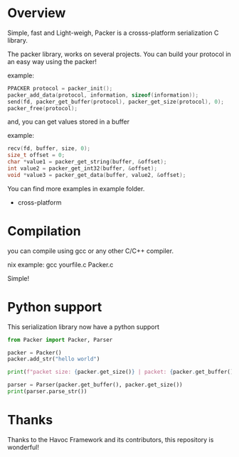 # Overview

Simple, fast and Light-weigh, Packer is a crosss-platform serialization C library.

The packer library, works on several projects. You can build your protocol in an easy way using the packer!

example:

```c
PPACKER protocol = packer_init();
packer_add_data(protocol, information, sizeof(information));
send(fd, packer_get_buffer(protocol), packer_get_size(protocol), 0);
packer_free(protocol);
```

and, you can get values stored in a buffer

example:

```c
recv(fd, buffer, size, 0);
size_t offset = 0;
char *value1 = packer_get_string(buffer, &offset);
int value2 = packer_get_int32(buffer, &offset);
void *value3 = packer_get_data(buffer, value2, &offset);
```

You can find more examples in example folder.

* cross-platform

# Compilation

you can compile using gcc or any other C/C++ compiler.

nix example:
gcc yourfile.c Packer.c

Simple!

# Python support

This serialization library now have a python support


```python
from Packer import Packer, Parser

packer = Packer()
packer.add_str("hello world")

print(f"packet size: {packer.get_size()} | packet: {packer.get_buffer()}")

parser = Parser(packer.get_buffer(), packer.get_size())
print(parser.parse_str())
```

# Thanks

Thanks to the Havoc Framework and its contributors, this repository is wonderful!
